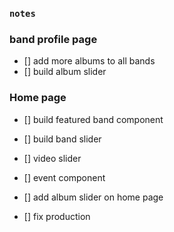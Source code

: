 ### `notes`

### band profile page

- [] add more albums to all bands
- [] build album slider

### Home page

- [] build featured band component
- [] build band slider
- [] video slider
- [] event component
- [] add album slider on home page

- [] fix production

